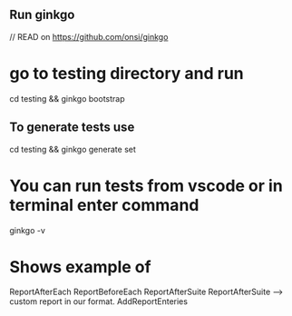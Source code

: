 ## Run ginkgo
// READ on https://github.com/onsi/ginkgo
# go to testing directory and run
cd testing &&  ginkgo bootstrap

## To generate tests use
cd testing && ginkgo generate set

# You can run tests from vscode or in terminal enter command
ginkgo -v

# Shows example of 
ReportAfterEach 
ReportBeforeEach
ReportAfterSuite
ReportAfterSuite --> custom report in our format.
AddReportEnteries